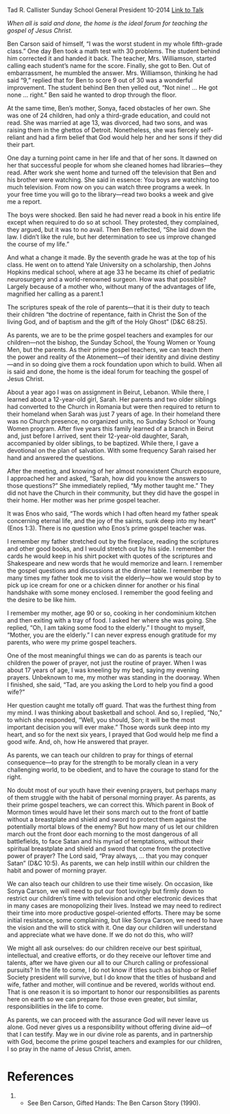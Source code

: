 Tad R. Callister
Sunday School General President
10-2014
[Link to Talk](https://www.churchofjesuschrist.org/study/general-conference/2014/10/parents-the-prime-gospel-teachers-of-their-children?lang=eng)

_When all is said and done, the home is the ideal forum for teaching the gospel of Jesus Christ._

Ben Carson said of himself, “I was the worst student in my whole fifth-grade class.” One day Ben took a math test with 30 problems. The student behind him corrected it and handed it back. The teacher, Mrs. Williamson, started calling each student’s name for the score. Finally, she got to Ben. Out of embarrassment, he mumbled the answer. Mrs. Williamson, thinking he had said “9,” replied that for Ben to score 9 out of 30 was a wonderful improvement. The student behind Ben then yelled out, “Not nine! … He got none … right.” Ben said he wanted to drop through the floor.

At the same time, Ben’s mother, Sonya, faced obstacles of her own. She was one of 24 children, had only a third-grade education, and could not read. She was married at age 13, was divorced, had two sons, and was raising them in the ghettos of Detroit. Nonetheless, she was fiercely self-reliant and had a firm belief that God would help her and her sons if they did their part.

One day a turning point came in her life and that of her sons. It dawned on her that successful people for whom she cleaned homes had libraries—they read. After work she went home and turned off the television that Ben and his brother were watching. She said in essence: You boys are watching too much television. From now on you can watch three programs a week. In your free time you will go to the library—read two books a week and give me a report.

The boys were shocked. Ben said he had never read a book in his entire life except when required to do so at school. They protested, they complained, they argued, but it was to no avail. Then Ben reflected, “She laid down the law. I didn’t like the rule, but her determination to see us improve changed the course of my life.”

And what a change it made. By the seventh grade he was at the top of his class. He went on to attend Yale University on a scholarship, then Johns Hopkins medical school, where at age 33 he became its chief of pediatric neurosurgery and a world-renowned surgeon. How was that possible? Largely because of a mother who, without many of the advantages of life, magnified her calling as a parent.1

The scriptures speak of the role of parents—that it is their duty to teach their children “the doctrine of repentance, faith in Christ the Son of the living God, and of baptism and the gift of the Holy Ghost” (D&C 68:25).

As parents, we are to be the prime gospel teachers and examples for our children—not the bishop, the Sunday School, the Young Women or Young Men, but the parents. As their prime gospel teachers, we can teach them the power and reality of the Atonement—of their identity and divine destiny—and in so doing give them a rock foundation upon which to build. When all is said and done, the home is the ideal forum for teaching the gospel of Jesus Christ.

About a year ago I was on assignment in Beirut, Lebanon. While there, I learned about a 12-year-old girl, Sarah. Her parents and two older siblings had converted to the Church in Romania but were then required to return to their homeland when Sarah was just 7 years of age. In their homeland there was no Church presence, no organized units, no Sunday School or Young Women program. After five years this family learned of a branch in Beirut and, just before I arrived, sent their 12-year-old daughter, Sarah, accompanied by older siblings, to be baptized. While there, I gave a devotional on the plan of salvation. With some frequency Sarah raised her hand and answered the questions.

After the meeting, and knowing of her almost nonexistent Church exposure, I approached her and asked, “Sarah, how did you know the answers to those questions?” She immediately replied, “My mother taught me.” They did not have the Church in their community, but they did have the gospel in their home. Her mother was her prime gospel teacher.

It was Enos who said, “The words which I had often heard my father speak concerning eternal life, and the joy of the saints, sunk deep into my heart” (Enos 1:3). There is no question who Enos’s prime gospel teacher was.

I remember my father stretched out by the fireplace, reading the scriptures and other good books, and I would stretch out by his side. I remember the cards he would keep in his shirt pocket with quotes of the scriptures and Shakespeare and new words that he would memorize and learn. I remember the gospel questions and discussions at the dinner table. I remember the many times my father took me to visit the elderly—how we would stop by to pick up ice cream for one or a chicken dinner for another or his final handshake with some money enclosed. I remember the good feeling and the desire to be like him.

I remember my mother, age 90 or so, cooking in her condominium kitchen and then exiting with a tray of food. I asked her where she was going. She replied, “Oh, I am taking some food to the elderly.” I thought to myself, “Mother, you are the elderly.” I can never express enough gratitude for my parents, who were my prime gospel teachers.

One of the most meaningful things we can do as parents is teach our children the power of prayer, not just the routine of prayer. When I was about 17 years of age, I was kneeling by my bed, saying my evening prayers. Unbeknown to me, my mother was standing in the doorway. When I finished, she said, “Tad, are you asking the Lord to help you find a good wife?”

Her question caught me totally off guard. That was the furthest thing from my mind. I was thinking about basketball and school. And so, I replied, “No,” to which she responded, “Well, you should, Son; it will be the most important decision you will ever make.” Those words sunk deep into my heart, and so for the next six years, I prayed that God would help me find a good wife. And, oh, how He answered that prayer.

As parents, we can teach our children to pray for things of eternal consequence—to pray for the strength to be morally clean in a very challenging world, to be obedient, and to have the courage to stand for the right.

No doubt most of our youth have their evening prayers, but perhaps many of them struggle with the habit of personal morning prayer. As parents, as their prime gospel teachers, we can correct this. Which parent in Book of Mormon times would have let their sons march out to the front of battle without a breastplate and shield and sword to protect them against the potentially mortal blows of the enemy? But how many of us let our children march out the front door each morning to the most dangerous of all battlefields, to face Satan and his myriad of temptations, without their spiritual breastplate and shield and sword that come from the protective power of prayer? The Lord said, “Pray always, … that you may conquer Satan” (D&C 10:5). As parents, we can help instill within our children the habit and power of morning prayer.

We can also teach our children to use their time wisely. On occasion, like Sonya Carson, we will need to put our foot lovingly but firmly down to restrict our children’s time with television and other electronic devices that in many cases are monopolizing their lives. Instead we may need to redirect their time into more productive gospel-oriented efforts. There may be some initial resistance, some complaining, but like Sonya Carson, we need to have the vision and the will to stick with it. One day our children will understand and appreciate what we have done. If we do not do this, who will?

We might all ask ourselves: do our children receive our best spiritual, intellectual, and creative efforts, or do they receive our leftover time and talents, after we have given our all to our Church calling or professional pursuits? In the life to come, I do not know if titles such as bishop or Relief Society president will survive, but I do know that the titles of husband and wife, father and mother, will continue and be revered, worlds without end. That is one reason it is so important to honor our responsibilities as parents here on earth so we can prepare for those even greater, but similar, responsibilities in the life to come.

As parents, we can proceed with the assurance God will never leave us alone. God never gives us a responsibility without offering divine aid—of that I can testify. May we in our divine role as parents, and in partnership with God, become the prime gospel teachers and examples for our children, I so pray in the name of Jesus Christ, amen.

# References
1. - See Ben Carson, Gifted Hands: The Ben Carson Story (1990).